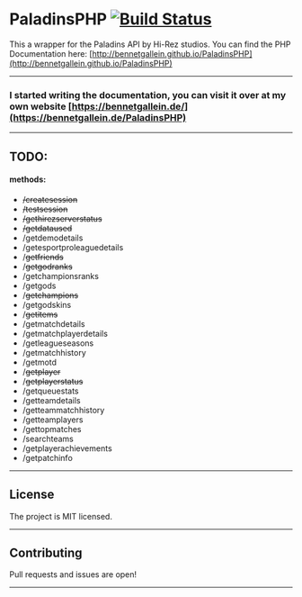 # PaladinsPHP [![Build Status](https://travis-ci.org/bennetgallein/PaladinsPHP.svg?branch=master)](https://travis-ci.org/bennetgallein/PaladinsPHP)

This a wrapper for the Paladins API by Hi-Rez studios.
You can find the PHP Documentation here: [http://bennetgallein.github.io/PaladinsPHP](http://bennetgallein.github.io/PaladinsPHP)
___
### I started writing the documentation, you can visit it over at my own website [https://bennetgallein.de/](https://bennetgallein.de/PaladinsPHP)
___
## TODO:
#### methods:
- ~~/createsession~~
- ~~/testsession~~
- ~~/gethirezserverstatus~~
- ~~/getdataused~~
- /getdemodetails
- /getesportproleaguedetails
- /~~getfriends~~
- /~~getgodranks~~
- /getchampionsranks
- /getgods
- /~~getchampions~~
- /getgodskins
- /~~getitems~~
- /getmatchdetails
- /getmatchplayerdetails
- /getleagueseasons
- /getmatchhistory
- /getmotd
- /~~getplayer~~
- /~~getplayerstatus~~
- /getqueuestats
- /getteamdetails
- /getteammatchhistory
- /getteamplayers
- /gettopmatches
- /searchteams
- /getplayerachievements
- /getpatchinfo
___
## License

The project is MIT licensed.
___
## Contributing

Pull requests and issues are open!
___

